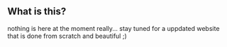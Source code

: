 ## What is this?

nothing is here at the moment really... stay tuned for a uppdated website that is done from scratch and beautiful ;)
